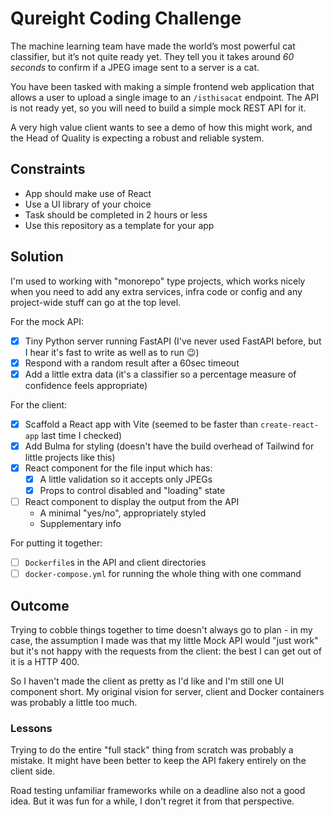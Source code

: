 # Qureight Coding Challenge

The machine learning team have made the world’s most powerful cat classifier, but it’s
not quite ready yet. They tell you it takes around _60 seconds_ to confirm if a JPEG
image sent to a server is a cat.

You have been tasked with making a simple frontend web application that allows a user to
upload a single image to an `/isthisacat` endpoint. The API is not ready yet, so you
will need to build a simple mock REST API for it.

A very high value client wants to see a demo of how this might work, and the Head of
Quality is expecting a robust and reliable system.

## Constraints

- App should make use of React
- Use a UI library of your choice
- Task should be completed in 2 hours or less
- Use this repository as a template for your app

## Solution

I'm used to working with "monorepo" type projects, which works nicely when you need to add any extra services, infra code or config and any project-wide stuff can go at the top level.

For the mock API:

- [x] Tiny Python server running FastAPI (I've never used FastAPI before, but I hear it's fast to write as well as to run 😉)
- [x] Respond with a random result after a 60sec timeout
- [x] Add a little extra data (it's a classifier so a percentage measure of confidence feels appropriate)

For the client:

- [x] Scaffold a React app with Vite (seemed to be faster than `create-react-app` last time I checked)
- [x] Add Bulma for styling (doesn't have the build overhead of Tailwind for little projects like this)
- [x] React component for the file input which has:
  - [x] A little validation so it accepts only JPEGs
  - [x] Props to control disabled and "loading" state
- [ ] React component to display the output from the API
  - A minimal "yes/no", appropriately styled
  - Supplementary info

For putting it together:

- [ ] `Dockerfile`s in the API and client directories
- [ ] `docker-compose.yml` for running the whole thing with one command

## Outcome

Trying to cobble things together to time doesn't always go to plan - in my case, the assumption I made was that my little Mock API would "just work" but it's not happy with the requests from the client: the best I can get out of it is a HTTP 400.

So I haven't made the client as pretty as I'd like and I'm still one UI component short. My original vision for server, client and Docker containers was probably a little too much.

### Lessons

Trying to do the entire "full stack" thing from scratch was probably a mistake. It might have been better to keep the API fakery entirely on the client side.

Road testing unfamiliar frameworks while on a deadline also not a good idea. But it was fun for a while, I don't regret it from that perspective.

